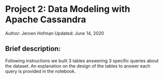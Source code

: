 # Project 2: Data Modeling with Apache Cassandra

Author: Jeroen Hofman
Updated: June 14, 2020

## Brief description:
Following instructions we built 3 tables answering 3 specific queries about the dataset. An explanation on the design of the tables to answer each query is provided in the notebook.

